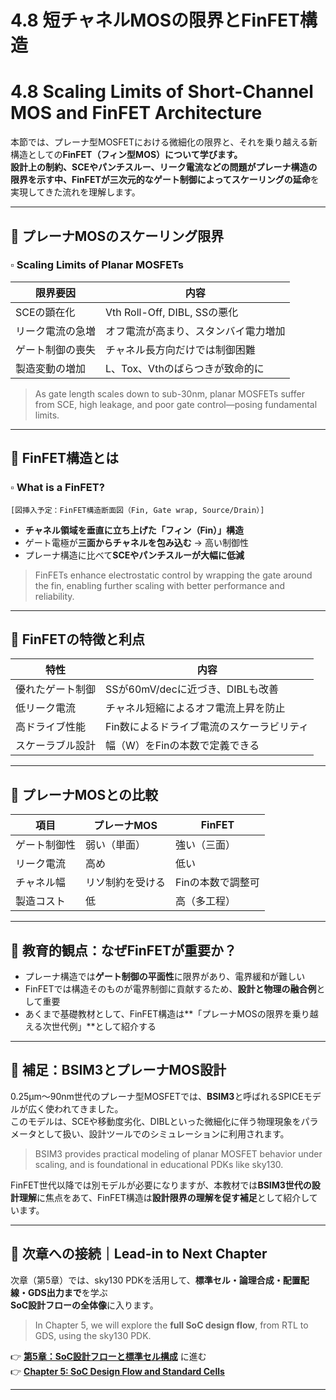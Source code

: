 # 4.8 短チャネルMOSの限界とFinFET構造  
# 4.8 Scaling Limits of Short-Channel MOS and FinFET Architecture

本節では、プレーナ型MOSFETにおける微細化の限界と、それを乗り越える新構造としての**FinFET（フィン型MOS）**について学びます。  
設計上の制約、SCEやパンチスルー、リーク電流などの問題がプレーナ構造の限界を示す中、FinFETが**三次元的なゲート制御によってスケーリングの延命**を実現してきた流れを理解します。

---

## 🔹 プレーナMOSのスケーリング限界  
### ▫️ Scaling Limits of Planar MOSFETs

| 限界要因 | 内容 |
|----------|------|
| SCEの顕在化 | Vth Roll-Off, DIBL, SSの悪化 |
| リーク電流の急増 | オフ電流が高まり、スタンバイ電力増加 |
| ゲート制御の喪失 | チャネル長方向だけでは制御困難 |
| 製造変動の増加 | L、Tox、Vthのばらつきが致命的に |

> As gate length scales down to sub-30nm, planar MOSFETs suffer from SCE, high leakage, and poor gate control—posing fundamental limits.

---

## 🔹 FinFET構造とは  
### ▫️ What is a FinFET?

```
[図挿入予定：FinFET構造断面図（Fin, Gate wrap, Source/Drain）]
```

- **チャネル領域を垂直に立ち上げた「フィン（Fin）」構造**  
- ゲート電極が**三面からチャネルを包み込む** → 高い制御性  
- プレーナ構造に比べて**SCEやパンチスルーが大幅に低減**

> FinFETs enhance electrostatic control by wrapping the gate around the fin, enabling further scaling with better performance and reliability.

---

## 🔹 FinFETの特徴と利点

| 特性 | 内容 |
|------|------|
| 優れたゲート制御 | SSが60mV/decに近づき、DIBLも改善 |
| 低リーク電流 | チャネル短縮によるオフ電流上昇を防止 |
| 高ドライブ性能 | Fin数によるドライブ電流のスケーラビリティ |
| スケーラブル設計 | 幅（W）をFinの本数で定義できる

---

## 🔹 プレーナMOSとの比較

| 項目 | プレーナMOS | FinFET |
|------|-------------|--------|
| ゲート制御性 | 弱い（単面） | 強い（三面） |
| リーク電流 | 高め | 低い |
| チャネル幅 | リソ制約を受ける | Finの本数で調整可 |
| 製造コスト | 低 | 高（多工程） |

---

## 🔹 教育的観点：なぜFinFETが重要か？

- プレーナ構造では**ゲート制御の平面性**に限界があり、電界緩和が難しい  
- FinFETでは構造そのものが電界制御に貢献するため、**設計と物理の融合例**として重要  
- あくまで基礎教材として、FinFET構造は**「プレーナMOSの限界を乗り越える次世代例」**として紹介する

---

## 📎 補足：BSIM3とプレーナMOS設計

0.25µm〜90nm世代のプレーナ型MOSFETでは、**BSIM3**と呼ばれるSPICEモデルが広く使われてきました。  
このモデルは、SCEや移動度劣化、DIBLといった微細化に伴う物理現象をパラメータとして扱い、設計ツールでのシミュレーションに利用されます。

> BSIM3 provides practical modeling of planar MOSFET behavior under scaling, and is foundational in educational PDKs like sky130.

FinFET世代以降では別モデルが必要になりますが、本教材では**BSIM3世代の設計理解**に焦点をあて、FinFET構造は**設計限界の理解を促す補足**として紹介しています。

---

## 🔄 次章への接続｜Lead-in to Next Chapter

次章（第5章）では、sky130 PDKを活用して、**標準セル・論理合成・配置配線・GDS出力まで**を学ぶ  
**SoC設計フローの全体像**に入ります。

> In Chapter 5, we will explore the **full SoC design flow**, from RTL to GDS, using the sky130 PDK.

👉 [**第5章：SoC設計フローと標準セル構成**](../chapter5_soc_design_flow/README.md) に進む  
👉 [**Chapter 5: SoC Design Flow and Standard Cells**](../chapter5_soc_design_flow/README.md)

---
